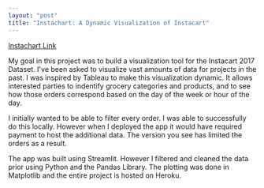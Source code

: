 ```yaml
---
layout: "post"
title: "Instachart: A Dynamic Visualization of Instacart" 
---
```


[Instachart Link](https://instachartapp.herokuapp.com)

My goal in this project was to build a visualization tool for the Instacart 2017 Dataset. I've been asked to visualize vast amounts of data for projects in the past. I was inspired by Tableau to make this visualization dynamic. It allows interested parties to indentify grocery categories and products, and to see how those orders correspond based on the day of the week or hour of the day. 

I initially wanted to be able to filter every order. I was able to successfully do this locally. However when I deployed the app it would have required payment to host the additional data. The version you see has limited the orders as a result. 

The app was built using Streamlit. However I filtered and cleaned the data prior using Python and the Pandas Library. The plotting was done in Matplotlib and the entire project is hosted on Heroku. 